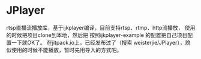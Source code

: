 # JPlayer
rtsp直播流播放库，基于ijkplayer编译，目前支持rtsp、rtmp、http流播放，
使用的时候把项目clone到本地，然后把 按照ijkplayer-example 的配置把自己项目配置一下就OK了。
在jitpack.io上，已经发布过了（搜索 weisterjie/JPlayer），貌似使用的时候不能播放，暂时先用导入的方式吧。
